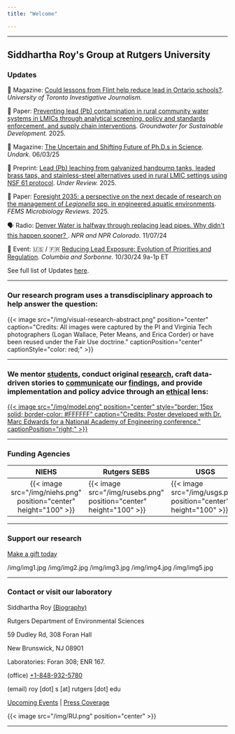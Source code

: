 ```yaml
---
title: "Welcome"

---
```


------

## Siddhartha Roy's Group at Rutgers University

### Updates

📰 Magazine: [Could lessons from Flint help reduce lead in Ontario schools?](https://ijb.utoronto.ca/news/insights-an-expert-shares-lessons-from-the-flint-michigan-water-crisis-that-could-reduce-lead-in-ontarios-schools/). *University of Toronto Investigative Journalism.*

📑 Paper: [Preventing lead (Pb) contamination in rural community water systems in LMICs through analytical screening, policy and standards enforcement, and supply chain interventions](https://doi.org/10.1016/j.gsd.2025.101509). *Groundwater for Sustainable Development.* 2025.

📰 Magazine: [The Uncertain and Shifting Future of Ph.D.s in Science](https://undark.org/2025/06/03/phd-shifting-future/). *Undark.* 06/03/25

🔬 Preprint: [Lead (Pb) leaching from galvanized handpump tanks, leaded brass taps, and stainless-steel alternatives used in rural LMIC settings using NSF 61 protocol](https://eartharxiv.org/repository/view/9456/). *Under Review.* 2025.

📑 Paper: [Foresight 2035: a perspective on the next decade of research on the management of *Legionella* spp. in engineered aquatic environments](https://pubmed.ncbi.nlm.nih.gov/40424003/). *FEMS Microbiology Reviews.* 2025.

🗣️ Radio: [Denver Water is halfway through replacing lead pipes. Why didn't this happen sooner? ](https://www.kunc.org/news/2024-11-07/denver-water-is-halfway-through-replacing-lead-pipes-why-didnt-this-happen-sooner). *NPR and NPR Colorado.* 11/07/24

📅 Event: 🇺🇸 / 🇫🇷 [Reducing Lead Exposure: Evolution of Priorities and Regulation](https://lamont.columbia.edu/events/reducing-lead-exposure-evolution-priorities-and-regulation). *Columbia and Sorbonne.* 10/30/24 9a-1p ET

See full list of Updates [here](/news/).

------

### Our research program uses a transdisciplinary approach to help answer the question:

{{< image src="/img/visual-research-abstract.png" position="center" caption="Credits: All images were captured by the PI and Virginia Tech photographers (Logan Wallace, Peter Means, and Erica Corder) or have been reused under the Fair Use doctrine." captionPosition="center" captionStyle="color: red;" >}}

------

### We mentor [students](laboratory/), conduct original [research](/articles/), craft data-driven stories to [communicate](/communicate/) our [findings](/public/), and provide implementation and policy advice through an [ethical](/principles/) lens:

[{{< image src="/img/model.png" position="center" style="border: 15px solid; border-color: #FFFFFF" caption="Credits: Poster developed with Dr. Marc Edwards for a National Academy of Engineering conference." captionPosition="right;" >}}](https://onlineethics.org/sites/onlineethics/files/2021-09/NAE%20Edwards%20Roy%20Submission.pdf)

------

### Funding Agencies 

| NIEHS | Rutgers SEBS | USGS | 
|:--------:|-----|-----|
| {{< image src="/img/niehs.png" position="center" height="100" >}} | {{< image src="/img/rusebs.png" position="center" height="100" >}} | {{< image src="/img/usgs.png" position="center" height="100" >}} |

------

### Support our research

[Make a gift today](https://rutgersfoundation.org/Roy)

<div class="gallery-container">
  <div class="slideshow">
    /img/img1.jpg
    /img/img2.jpg
    /img/img3.jpg
    /img/img4.jpg
    /img/img5.jpg
  </div>
</div>

<style>
.gallery-container {
  max-width: 600px;
  margin: auto;
  position: relative;
}

.slideshow {
  position: relative;
  width: 100%;
  height: auto;
}

.slide {
  width: 100%;
  display: none;
  position: absolute;
  top: 0;
  left: 0;
}

.slide.active {
  display: block;
}
</style>

<script>
let currentSlide = 0;
const slides = document.querySelectorAll('.slide');

function showSlide(index) {
  slides.forEach((slide, i) => {
    slide.classList.remove('active');
    if (i === index) {
      slide.classList.add('active');
    }
  });
}

function nextSlide() {
  currentSlide = (currentSlide + 1) % slides.length;
  showSlide(currentSlide);
}

setInterval(nextSlide, 3000); // Change slide every 3 seconds
window.onload = () => showSlide(currentSlide);
</script>

------

### Contact or visit our laboratory

Siddhartha Roy [(Biography)](/bio/)

Rutgers Department of Environmental Sciences

59 Dudley Rd, 308 Foran Hall

New Brunswick, NJ 08901

Laboratories: Foran 308; ENR 167.

(office) [+1-848-932-5780](tel:8489325780)

(email) roy \[dot] s \[at] rutgers \[dot] edu

[Upcoming Events](/events/) | [Press Coverage](/press/)

{{< image src="/img/RU.png" position="center" >}}

------
